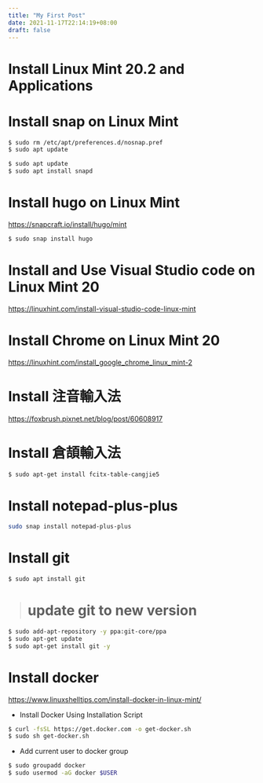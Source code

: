 ```yaml
---
title: "My First Post"
date: 2021-11-17T22:14:19+08:00
draft: false
---
```


# Install Linux Mint 20.2 and Applications

# Install snap on Linux Mint

```bash
$ sudo rm /etc/apt/preferences.d/nosnap.pref
$ sudo apt update

$ sudo apt update
$ sudo apt install snapd
```

# Install hugo on Linux Mint

https://snapcraft.io/install/hugo/mint

```bash
$ sudo snap install hugo
```

# Install and Use Visual Studio code on Linux Mint 20

https://linuxhint.com/install-visual-studio-code-linux-mint

# Install Chrome on Linux Mint 20

https://linuxhint.com/install_google_chrome_linux_mint-2

# Install 注音輸入法

https://foxbrush.pixnet.net/blog/post/60608917

# Install 倉頡輸入法

```bash
$ sudo apt-get install fcitx-table-cangjie5
```

# Install notepad-plus-plus

```bash
sudo snap install notepad-plus-plus
```

# Install git

```bash
$ sudo apt install git
```

> # update git to new version

```bash
$ sudo add-apt-repository -y ppa:git-core/ppa
$ sudo apt-get update
$ sudo apt-get install git -y
```

# Install docker

https://www.linuxshelltips.com/install-docker-in-linux-mint/

- Install Docker Using Installation Script

```bash
$ curl -fsSL https://get.docker.com -o get-docker.sh
$ sudo sh get-docker.sh
```

- Add current user to docker group

```bash
$ sudo groupadd docker
$ sudo usermod -aG docker $USER
```

